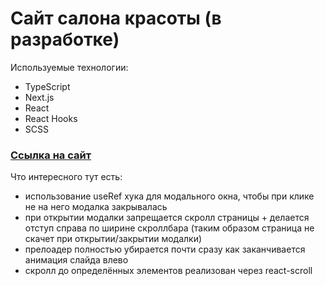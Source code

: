 # Сайт салона красоты (в разработке)

Используемые технологии:
- TypeScript
- Next.js
- React
- React Hooks
- SCSS

### [Ссылка на сайт](https://nail-salon-nextjs.vercel.app/)

Что интересного тут есть:
- использование useRef хука для модального окна, чтобы при клике не на него модалка закрывалась
- при открытии модалки запрещается скролл страницы + делается отступ справа по ширине скроллбара (таким образом страница не скачет при открытии/закрытии модалки)
- прелоадер полностью убирается почти сразу как заканчивается анимация слайда влево
- скролл до определённых элементов реализован через react-scroll